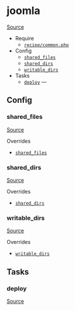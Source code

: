 <!-- DO NOT EDIT THIS FILE! -->
<!-- Instead edit recipe/joomla.php -->
<!-- Then run bin/docgen -->

# joomla

[Source](/recipe/joomla.php)



* Require
  * [`recipe/common.php`](/docs/recipe/common.md)
* Config
  * [`shared_files`](#shared_files)
  * [`shared_dirs`](#shared_dirs)
  * [`writable_dirs`](#writable_dirs)
* Tasks
  * [`deploy`](#deploy) — 

## Config
### shared_files
[Source](/recipe/joomla.php#L6)

Overrides
* [`shared_files`](/docs/recipe/common.md#shared_files)



### shared_dirs
[Source](/recipe/joomla.php#L7)

Overrides
* [`shared_dirs`](/docs/recipe/common.md#shared_dirs)



### writable_dirs
[Source](/recipe/joomla.php#L8)

Overrides
* [`writable_dirs`](/docs/recipe/common.md#writable_dirs)




## Tasks
### deploy
[Source](/recipe/joomla.php#L10)



